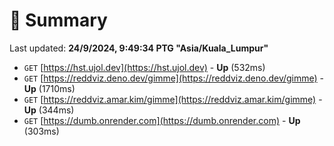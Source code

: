 # 📖 Summary
Last updated: **24/9/2024, 9:49:34 PTG "Asia/Kuala_Lumpur"**

- `GET` [https://hst.ujol.dev](https://hst.ujol.dev) - **Up** (532ms)
- `GET` [https://reddviz.deno.dev/gimme](https://reddviz.deno.dev/gimme) - **Up** (1710ms)
- `GET` [https://reddviz.amar.kim/gimme](https://reddviz.amar.kim/gimme) - **Up** (344ms)
- `GET` [https://dumb.onrender.com](https://dumb.onrender.com) - **Up** (303ms)
